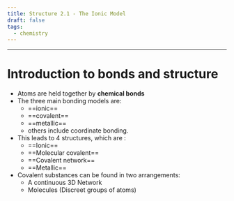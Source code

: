 ```yaml
---
title: Structure 2.1 - The Ionic Model
draft: false
tags:
  - chemistry
---
```

---
# Introduction to bonds and structure

- Atoms are held together by **chemical bonds**
- The three main bonding models are:
	- ==ionic==
	- ==covalent== 
	- ==metallic== 
	- others include coordinate bonding.
- This leads to 4 structures, which are :
	- ==Ionic==
	- ==Molecular covalent==
	- ==Covalent network== 
	- ==Metallic==
- Covalent substances can be found in two arrangements:
	- A continuous 3D Network
	- Molecules (Discreet groups of atoms)